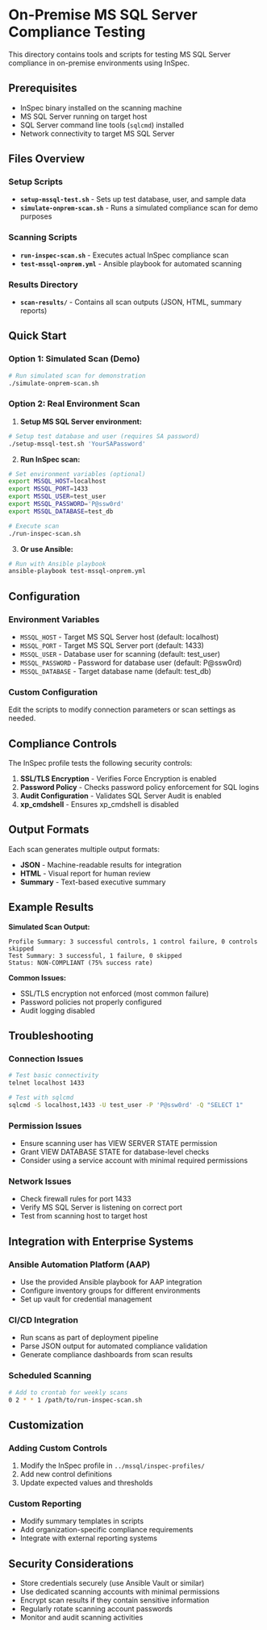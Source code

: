 # On-Premise MS SQL Server Compliance Testing

This directory contains tools and scripts for testing MS SQL Server compliance in on-premise environments using InSpec.

## Prerequisites

- InSpec binary installed on the scanning machine
- MS SQL Server running on target host
- SQL Server command line tools (`sqlcmd`) installed
- Network connectivity to target MS SQL Server

## Files Overview

### Setup Scripts
- **`setup-mssql-test.sh`** - Sets up test database, user, and sample data
- **`simulate-onprem-scan.sh`** - Runs a simulated compliance scan for demo purposes

### Scanning Scripts
- **`run-inspec-scan.sh`** - Executes actual InSpec compliance scan
- **`test-mssql-onprem.yml`** - Ansible playbook for automated scanning

### Results Directory
- **`scan-results/`** - Contains all scan outputs (JSON, HTML, summary reports)

## Quick Start

### Option 1: Simulated Scan (Demo)
```bash
# Run simulated scan for demonstration
./simulate-onprem-scan.sh
```

### Option 2: Real Environment Scan

1. **Setup MS SQL Server environment:**
```bash
# Setup test database and user (requires SA password)
./setup-mssql-test.sh 'YourSAPassword'
```

2. **Run InSpec scan:**
```bash
# Set environment variables (optional)
export MSSQL_HOST=localhost
export MSSQL_PORT=1433
export MSSQL_USER=test_user
export MSSQL_PASSWORD='P@ssw0rd'
export MSSQL_DATABASE=test_db

# Execute scan
./run-inspec-scan.sh
```

3. **Or use Ansible:**
```bash
# Run with Ansible playbook
ansible-playbook test-mssql-onprem.yml
```

## Configuration

### Environment Variables
- `MSSQL_HOST` - Target MS SQL Server host (default: localhost)
- `MSSQL_PORT` - Target MS SQL Server port (default: 1433)
- `MSSQL_USER` - Database user for scanning (default: test_user)
- `MSSQL_PASSWORD` - Password for database user (default: P@ssw0rd)
- `MSSQL_DATABASE` - Target database name (default: test_db)

### Custom Configuration
Edit the scripts to modify connection parameters or scan settings as needed.

## Compliance Controls

The InSpec profile tests the following security controls:

1. **SSL/TLS Encryption** - Verifies Force Encryption is enabled
2. **Password Policy** - Checks password policy enforcement for SQL logins
3. **Audit Configuration** - Validates SQL Server Audit is enabled
4. **xp_cmdshell** - Ensures xp_cmdshell is disabled

## Output Formats

Each scan generates multiple output formats:
- **JSON** - Machine-readable results for integration
- **HTML** - Visual report for human review
- **Summary** - Text-based executive summary

## Example Results

**Simulated Scan Output:**
```
Profile Summary: 3 successful controls, 1 control failure, 0 controls skipped
Test Summary: 3 successful, 1 failure, 0 skipped
Status: NON-COMPLIANT (75% success rate)
```

**Common Issues:**
- SSL/TLS encryption not enforced (most common failure)
- Password policies not properly configured
- Audit logging disabled

## Troubleshooting

### Connection Issues
```bash
# Test basic connectivity
telnet localhost 1433

# Test with sqlcmd
sqlcmd -S localhost,1433 -U test_user -P 'P@ssw0rd' -Q "SELECT 1"
```

### Permission Issues
- Ensure scanning user has VIEW SERVER STATE permission
- Grant VIEW DATABASE STATE for database-level checks
- Consider using a service account with minimal required permissions

### Network Issues
- Check firewall rules for port 1433
- Verify MS SQL Server is listening on correct port
- Test from scanning host to target host

## Integration with Enterprise Systems

### Ansible Automation Platform (AAP)
- Use the provided Ansible playbook for AAP integration
- Configure inventory groups for different environments
- Set up vault for credential management

### CI/CD Integration
- Run scans as part of deployment pipeline
- Parse JSON output for automated compliance validation
- Generate compliance dashboards from scan results

### Scheduled Scanning
```bash
# Add to crontab for weekly scans
0 2 * * 1 /path/to/run-inspec-scan.sh
```

## Customization

### Adding Custom Controls
1. Modify the InSpec profile in `../mssql/inspec-profiles/`
2. Add new control definitions
3. Update expected values and thresholds

### Custom Reporting
- Modify summary templates in scripts
- Add organization-specific compliance requirements
- Integrate with external reporting systems

## Security Considerations

- Store credentials securely (use Ansible Vault or similar)
- Use dedicated scanning accounts with minimal permissions
- Encrypt scan results if they contain sensitive information
- Regularly rotate scanning account passwords
- Monitor and audit scanning activities